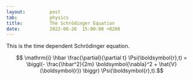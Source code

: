 ```yaml
---
layout:         post
tab:	        physics
title:          The Schrödinger Equation
date:           2022-08-26  15:00:00 +0200
---
```


This is the time dependent Schrödinger equation.

$$ \mathrm{i} \hbar \frac{\partial}{\partial t} \Psi(\boldsymbol{r},t) = \biggl(- \frac{\hbar^2}{2m} \boldsymbol{\nabla}^2 + \hat{V}(\boldsymbol{r}) \biggr) \Psi(\boldsymbol{r},t).$$
